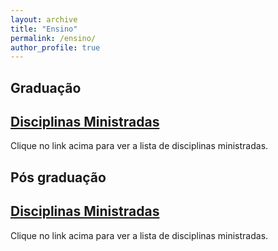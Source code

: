 ```yaml
---
layout: archive
title: "Ensino"
permalink: /ensino/
author_profile: true
---
```


## Graduação
## [Disciplinas Ministradas](/ensino/disciplinasg/)
Clique no link acima para ver a lista de disciplinas ministradas.

## Pós graduação
## [Disciplinas Ministradas](/ensino/disciplinasg/)
Clique no link acima para ver a lista de disciplinas ministradas.

